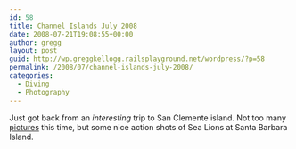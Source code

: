 ```yaml
---
id: 58
title: Channel Islands July 2008
date: 2008-07-21T19:08:55+00:00
author: gregg
layout: post
guid: http://wp.greggkellogg.railsplayground.net/wordpress/?p=58
permalink: /2008/07/channel-islands-july-2008/
categories:
  - Diving
  - Photography
---
```

Just got back from an _interesting_ trip to San Clemente island. Not too many [pictures](http://greggkellogg.net/galleries/Channel%20Islands%202008-07/index.html) this time, but some nice action shots of Sea Lions at Santa Barbara Island.